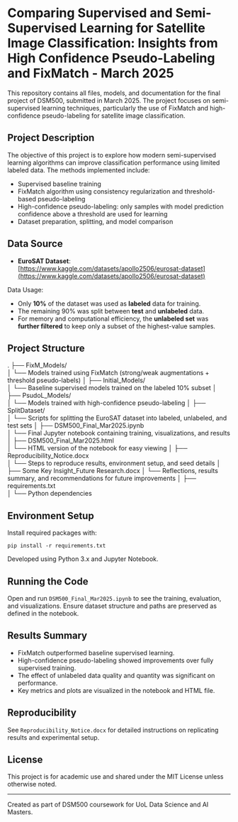 Comparing Supervised and Semi-Supervised Learning for Satellite Image Classification: Insights from High Confidence Pseudo-Labeling and FixMatch - March 2025
=================================

This repository contains all files, models, and documentation for the final project of DSM500, submitted in March 2025. The project focuses on semi-supervised learning techniques, particularly the use of FixMatch and high-confidence pseudo-labeling for satellite image classification.

Project Description
-------------------
The objective of this project is to explore how modern semi-supervised learning algorithms can improve classification performance using limited labeled data. The methods implemented include:
- Supervised baseline training
- FixMatch algorithm using consistency regularization and threshold-based pseudo-labeling
- High-confidence pseudo-labeling: only samples with model prediction confidence above a threshold are used for learning
- Dataset preparation, splitting, and model comparison

Data Source
-----------
- **EuroSAT Dataset**: [https://www.kaggle.com/datasets/apollo2506/eurosat-dataset](https://www.kaggle.com/datasets/apollo2506/eurosat-dataset)

Data Usage:
- Only **10%** of the dataset was used as **labeled** data for training.
- The remaining 90% was split between **test** and **unlabeled** data.
- For memory and computational efficiency, the **unlabeled set** was **further filtered** to keep only a subset of the highest-value samples.

Project Structure
-----------------
.
├── FixM_Models/                 
│   └── Models trained using FixMatch (strong/weak augmentations + threshold pseudo-labels)
│
├── Initial_Models/             
│   └── Baseline supervised models trained on the labeled 10% subset
│
├── PsudoL_Models/              
│   └── Models trained with high-confidence pseudo-labeling
│
├── SplitDataset/              
│   └── Scripts for splitting the EuroSAT dataset into labeled, unlabeled, and test sets
│
├── DSM500_Final_Mar2025.ipynb   
│   └── Final Jupyter notebook containing training, visualizations, and results
│
├── DSM500_Final_Mar2025.html    
│   └── HTML version of the notebook for easy viewing
│
├── Reproducibility_Notice.docx  
│   └── Steps to reproduce results, environment setup, and seed details
│
├── Some Key Insight_Future Research.docx
│   └── Reflections, results summary, and recommendations for future improvements
│
├── requirements.txt             
│   └── Python dependencies

Environment Setup
-----------------
Install required packages with:

    pip install -r requirements.txt

Developed using Python 3.x and Jupyter Notebook.

Running the Code
----------------
Open and run `DSM500_Final_Mar2025.ipynb` to see the training, evaluation, and visualizations. Ensure dataset structure and paths are preserved as defined in the notebook.

Results Summary
---------------
- FixMatch outperformed baseline supervised learning.
- High-confidence pseudo-labeling showed improvements over fully supervised training.
- The effect of unlabeled data quality and quantity was significant on performance.
- Key metrics and plots are visualized in the notebook and HTML file.

Reproducibility
---------------
See `Reproducibility_Notice.docx` for detailed instructions on replicating results and experimental setup.

License
-------
This project is for academic use and shared under the MIT License unless otherwise noted.

---

Created as part of DSM500 coursework for UoL Data Science and AI Masters.
